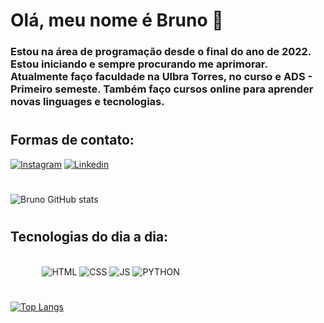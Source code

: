 
# Olá, meu nome é Bruno 👋 
### Estou na área de programação desde o final do ano de 2022. Estou iniciando e sempre procurando me aprimorar. Atualmente faço faculdade na Ulbra Torres, no curso e ADS - Primeiro semeste. Também faço cursos online para aprender novas linguages e tecnologias.

#

## Formas de contato:
[![Instagram](https://img.shields.io/badge/Instagram-E4405F?style=for-the-badge&logo=instagram&logoColor=white)](https://www.instagram.com/o.bruno_ramos/)
[![Linkedin](https://img.shields.io/badge/LinkedIn-0077B5?style=for-the-badge&logo=linkedin&logoColor=white)](https://www.linkedin.com/in/bruno-ramos-7b74ab1a3/)

#
![Bruno GitHub stats](https://github-readme-stats.vercel.app/api?username=oBrunoRamos&show_icons=true&theme=tokyonight)

#

## Tecnologias do dia a dia:

<div style="display: inline-block; margin-left: 10%;"><br>
    <img alt="HTML" src="https://img.shields.io/badge/HTML5-E34F26?style=for-the-badge&logo=html5&logoColor=white">
    <img alt="CSS" src="https://img.shields.io/badge/CSS3-1572B6?style=for-the-badge&logo=css3&logoColor=white">
    <img alt="JS" src="https://img.shields.io/badge/JavaScript-F7DF1E?style=for-the-badge&logo=javascript&logoColor=black">
    <img alt="PYTHON" src="https://img.shields.io/badge/Python-14354C?style=for-the-badge&logo=python&logoColor=white">
</div>

#

[![Top Langs](https://github-readme-stats.vercel.app/api/top-langs/?username=oBrunoRamos)](https://github.com/anuraghazra/github-readme-stats)

#
